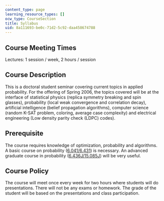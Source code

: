 ```yaml
---
content_type: page
learning_resource_types: []
ocw_type: CourseSection
title: Syllabus
uid: 8a111693-be0c-71d2-5c92-daa458674788
---
```


Course Meeting Times
--------------------

Lectures: 1 session / week, 2 hours / session

Course Description
------------------

This is a doctoral student seminar covering current topics in applied probability. For the offering of Spring 2006, the topics covered will be at the interface of statistical physics (replica symmetry breaking and spin glasses), probability (local weak convergence and correlation decay), artificial intelligence (belief propagation algorithms), computer science (random K-SAT problem, coloring, average case complexity) and electrical engineering (Low density parity check (LDPC) codes).

Prerequisite
------------

The course requires knowledge of optimization, probability and algorithms. A basic course on probability ([6.041/6.431](/courses/6-041-probabilistic-systems-analysis-and-applied-probability-spring-2006)) is necessary. An advanced graduate course in probability ([6.436J/15.085J](/courses/6-436j-fundamentals-of-probability-fall-2008/)) will be very useful.

Course Policy
-------------

The course will meet once every week for two hours where students will do presentations. There will not be any exams or homework. The grade of the student will be based on the presentations and class participation.